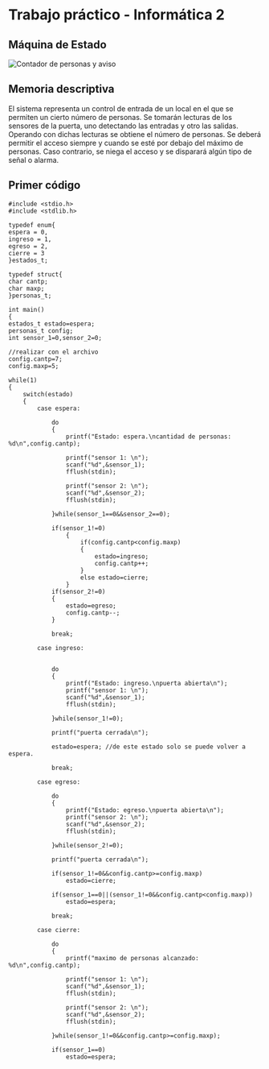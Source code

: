 ﻿# Trabajo práctico - Informática 2
## Máquina de Estado 

![Contador de personas y aviso](https://i.ibb.co/SRkqNbX/20210820-170545.jpg)

## Memoria descriptiva

El sistema representa un control de entrada de un local en el que se permiten un cierto  número de personas. Se tomarán lecturas de los sensores de la puerta, uno detectando las entradas y otro las salidas. Operando con dichas lecturas se obtiene el número de personas. Se deberá permitir el acceso siempre y cuando se esté por debajo del máximo de personas. Caso contrario, se niega el acceso y se disparará algún tipo de señal o alarma.

## Primer código

    #include <stdio.h>
	#include <stdlib.h>

	typedef enum{
    espera = 0,
    ingreso = 1,
    egreso = 2,
    cierre = 3
	}estados_t;

	typedef struct{
    char cantp;
    char maxp;
	}personas_t;

	int main()
	{
    estados_t estado=espera;
    personas_t config;
    int sensor_1=0,sensor_2=0;

    //realizar con el archivo
    config.cantp=7;
    config.maxp=5;

    while(1)
    {
        switch(estado)
        {
            case espera:

                do
                {
                    printf("Estado: espera.\ncantidad de personas: %d\n",config.cantp);

                    printf("sensor 1: \n");
                    scanf("%d",&sensor_1);
                    fflush(stdin);

                    printf("sensor 2: \n");
                    scanf("%d",&sensor_2);
                    fflush(stdin);

                }while(sensor_1==0&&sensor_2==0);

                if(sensor_1!=0)
                    {
                        if(config.cantp<config.maxp)
                        {
                            estado=ingreso;
                            config.cantp++;
                        }
                        else estado=cierre;
                    }
                if(sensor_2!=0)
                {
                    estado=egreso;
                    config.cantp--;
                }

                break;

            case ingreso:


                do
                {
                    printf("Estado: ingreso.\npuerta abierta\n");
                    printf("sensor 1: \n");
                    scanf("%d",&sensor_1);
                    fflush(stdin);

                }while(sensor_1!=0);

                printf("puerta cerrada\n");

                estado=espera; //de este estado solo se puede volver a espera.

                break;

            case egreso:

                do
                {
                    printf("Estado: egreso.\npuerta abierta\n");
                    printf("sensor 2: \n");
                    scanf("%d",&sensor_2);
                    fflush(stdin);

                }while(sensor_2!=0);

                printf("puerta cerrada\n");

                if(sensor_1!=0&&config.cantp>=config.maxp)
                    estado=cierre;

                if(sensor_1==0||(sensor_1!=0&&config.cantp<config.maxp))
                    estado=espera;

                break;

            case cierre:

                do
                {
                    printf("maximo de personas alcanzado: %d\n",config.cantp);

                    printf("sensor 1: \n");
                    scanf("%d",&sensor_1);
                    fflush(stdin);

                    printf("sensor 2: \n");
                    scanf("%d",&sensor_2);
                    fflush(stdin);

                }while(sensor_1!=0&&config.cantp>=config.maxp);

                if(sensor_1==0)
                    estado=espera;




